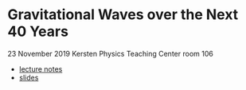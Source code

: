 # Gravitational Waves over the Next 40 Years

23 November 2019
Kersten Physics Teaching Center room 106

 * [lecture notes](lecture9-notes.pdf)
 * [slides](lecture9-slides.pdf)
